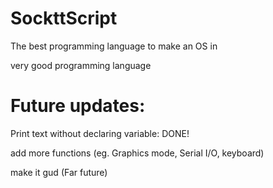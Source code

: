 # SockttScript
The best programming language to make an OS in

very good programming language

# Future updates:
Print text without declaring variable: DONE!

add more functions (eg. Graphics mode, Serial I/O, keyboard)

make it gud (Far future)
